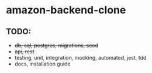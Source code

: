 # amazon-backend-clone

## TODO:

- <s>db, sql, postgres, migrations, seed</s>
- <s>api, rest</s>
- testing, unit, integration, mocking, automated, jest, tdd
- docs, installation guide
